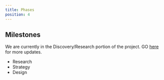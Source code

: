 ```yaml
---
title: Phases
position: 4
---
```


## Milestones

We are currently in the Discovery/Research portion of the project. GO [here](http://projects.austintexas.io/permitting/updates/) for more updates.

* Research
* Strategy
* Design
